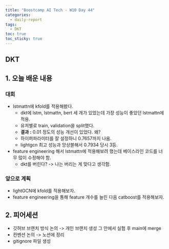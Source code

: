 ```yaml
---
title: "Boostcamp AI Tech - W10 Day 44"
categories:
  - daily-report
tags:
  - DKT
toc: true
toc_sticky: true
---
```


## DKT

## 1. 오늘 배운 내용

### 대회
- lstmattn에 kfold를 적용해봤다.
  - dkt에 lstm, lstmattn, bert 세 개가 있었는데 가장 성능이 좋았던 lstmattn에 적용.
  - 유저별로 train, validation을 split했다.
  - **결과 :** 0.01 정도의 성능 개선이 있었다. 왜?
  - 하이퍼파라미터를 잘 설정하니 0.7657까지 나옴.
  - lightgcn 최고 성능과 앙상블해서 0.7934 당시 3등.
- feature engineering 해서 lstmattn에 적용해보려 했는데 베이스라인 코드를 너무 많이 수정해야 함. 
  - dkt를 버린다? -> 나는 버리는 게 맞다고 생각함.

### 앞으로 계획
- lightGCN에 kfold를 적용해보자.
- feature engineering을 통해 feature 개수를 늘린 다음 catboost를 적용해보자.



## 2. 피어세션
- 깃허브 브랜치 방식 논의 -> 개인 브랜치 생성 그 안에서 실험 후 main에 merge
- 컨벤션 논의 -> 노션에 정리
- gitignore 파일 생성